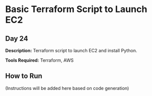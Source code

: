 # Basic Terraform Script to Launch EC2

## Day 24

**Description:** Terraform script to launch EC2 and install Python.

**Tools Required:** Terraform, AWS

## How to Run

(Instructions will be added here based on code generation)
